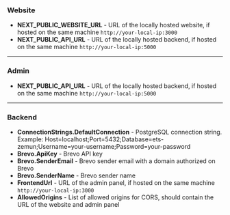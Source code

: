 ### Website

- **NEXT_PUBLIC_WEBSITE_URL** - URL of the locally hosted website, if hosted on the same machine `http://your-local-ip:3000`
- **NEXT_PUBLIC_API_URL** - URL of the locally hosted backend, if hosted on the same machine `http://your-local-ip:5000`

---

### Admin

- **NEXT_PUBLIC_API_URL** - URL of the locally hosted backend, if hosted on the same machine `http://your-local-ip:5000`

---

### Backend

- **ConnectionStrings.DefaultConnection** - PostgreSQL connection string. Example: Host=localhost;Port=5432;Database=ets-zemun;Username=your-username;Password=your-password
- **Brevo.ApiKey** - Brevo API key
- **Brevo.SenderEmail** - Brevo sender email with a domain authorized on Brevo
- **Brevo.SenderName** - Brevo sender name
- **FrontendUrl** - URL of the admin panel, if hosted on the same machine `http://your-local-ip:3000`
- **AllowedOrigins** - List of allowed origins for CORS, should contain the URL of the website and admin panel
